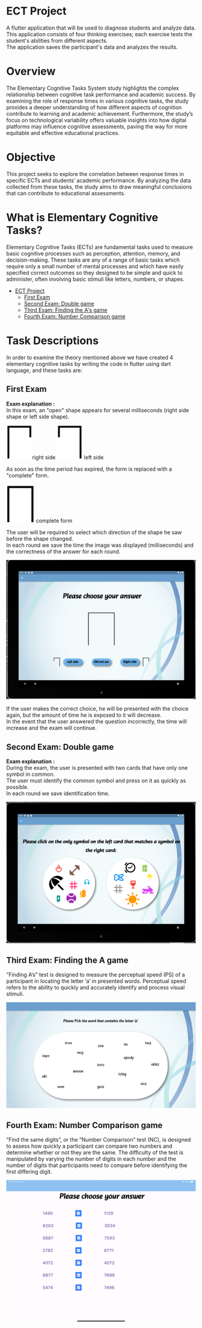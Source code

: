 # ECT Project

A flutter application that will be used to diagnose students and analyze data.<br />
This application consists of four thinking exercises; each exercise tests the student's abilities from different aspects.<br />
The application saves the participant's data and analyzes the results.

# Overview
The Elementary Cognitive Tasks System study highlights the complex relationship between cognitive task performance and academic success. By examining the role of response times in various cognitive tasks, the study provides a
deeper understanding of how different aspects of cognition contribute to learning and academic achievement. Furthermore, the study’s focus on technological
variability offers valuable insights into how digital platforms may influence cognitive assessments, paving the way for more equitable and effective educational
practices.

# Objective
This project seeks to explore the correlation between response times in specific ECTs
and students’ academic performance. By analyzing the data collected from these tasks,
the study aims to draw meaningful conclusions that can contribute to educational assessments.


# What is Elementary Cognitive Tasks?
Elementary Cognitive Tasks (ECTs) are fundamental tasks used to measure basic cognitive processes such as perception, attention, memory, and decision-making. These tasks
are any of a range of basic tasks which require only a small number of mental processes
and which have easily specified correct outcomes so they designed to be simple and quick
to administer, often involving basic stimuli like letters, numbers, or shapes.


- [ECT Project](#ect-project)
  - [First Exam](#first-exam)
  - [Second Exam: Double game](#second-exam-double-game)
  - [Third Exam: Finding the A's game](#third-exam-finding-the-a-game)
  - [Fourth Exam: Number Comparison game](#fourth-exam-number-comparison-game)

# Task Descriptions
In order to examine the theory mentioned above we have created 4 elementary cognitive tasks by writing the code in flutter using dart language, and these tasks are:

## First Exam

**Exam explanation :** <br />
In this exam, an "open" shape appears for several milliseconds (right side shape or left side shape).

![](assets/images/RightShape.png)right side
![](assets/images/LeftShape.png) left side

As soon as the time period has expired, the form is replaced with a "complete" form.

![](assets/images/FullShape.png) complete form


The user will be required to select which direction of the shape he saw before the shape changed.<br />
In each round we save the time the image was displayed (milliseconds) and the correctness of the answer for each round.


![](assets/images/FirstExam.png)


If the user makes the correct choice, he will be presented with the choice again, but the amount of time he is exposed to it will decrease.<br />
In the event that the user answered the question incorrectly, the time will increase and the exam will continue.

## Second Exam: Double game


**Exam explanation :** <br />
During the exam, the user is presented with two cards that have only one symbol in common.<br />
The user must identify the common symbol and press on it as quickly as possible.<br />
In each round we save identification time.


![](assets/images/SecondExam.png)

## Third Exam: Finding the A game

”Finding A’s” test is designed to measure the perceptual speed (PS) of a participant in
locating the letter ’a’ in presented words. Perceptual speed refers to the ability to quickly
and accurately identify and process visual stimuli.


![](assets/images/FindingAExample.png)


## Fourth Exam: Number Comparison game

”Find the same digits”, or the ”Number Comparison” test (NC), is designed to assess how
quickly a participant can compare two numbers and determine whether or not they are
the same. The difficulty of the test is manipulated by varying the number of digits in each
number and the number of digits that participants need to compare before identifying
the first differing digit.

![](assets/images/FourthExam.png)

